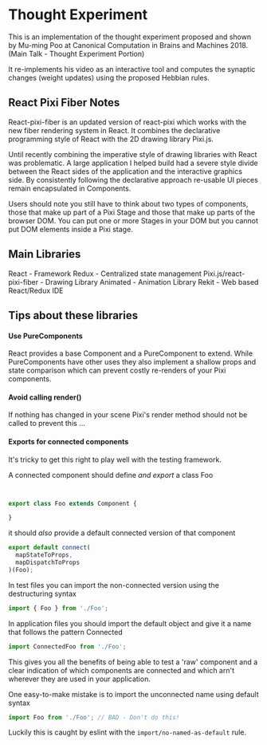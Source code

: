 # Thought Experiment

This is an implementation of the thought experiment proposed and shown by
Mu-ming Poo at Canonical Computation in Brains and Machines 2018. 
(Main Talk - Thought Experiment Portion)

It re-implements his video as an interactive tool and computes the synaptic
changes (weight updates) using the proposed Hebbian rules.

## React Pixi Fiber Notes

React-pixi-fiber is an updated version of react-pixi which works with the
new fiber rendering system in React. It combines the declarative programming
style of React with the 2D drawing library Pixi.js.

Until recently combining the imperative style of drawing libraries with React
was problematic. A large application I helped build had a severe style divide
between the React sides of the application and the interactive graphics side.
By consistently following the declarative approach re-usable UI pieces remain
encapsulated in Components.

Users should note you still have to think about two types of components, those
that make up part of a Pixi Stage and those that make up parts of the browser
DOM. You can put one or more Stages in your DOM but you cannot put DOM elements
inside a Pixi stage.

## Main Libraries

React - Framework
Redux - Centralized state management
Pixi.js/react-pixi-fiber - Drawing Library
Animated - Animation Library
Rekit - Web based React/Redux IDE

## Tips about these libraries

#### Use PureComponents

React provides a base Component and a PureComponent to extend. While PureComponents
have other uses they also implement a shallow props and state comparison which
can prevent costly re-renders of your Pixi components.

#### Avoid calling render()

If nothing has changed in your scene Pixi's render method should not be called
to prevent this ...

#### Exports for connected components

It's tricky to get this right to play well with the testing framework.

A connected component should define *and export* a class Foo

```js


export class Foo extends Component {

}
```

it should *also* provide a default connected version of that component

```js
export default connect(
  mapStateToProps,
  mapDispatchToProps
)(Foo);
```

In test files you can import the non-connected version using the destructuring syntax

```js
import { Foo } from './Foo';
```

In application files you should import the default object and give it a name that follows the pattern Connected<Classname>

```js
import ConnectedFoo from './Foo';
```

This gives you all the benefits of being able to test a 'raw' component and a clear indication of which components are
connected and which arn't wherever they are used in your application.

One easy-to-make mistake is to import the unconnected name using default syntax

```js
import Foo from './Foo'; // BAD - Don't do this!
```

Luckily this is caught by eslint with the `import/no-named-as-default` rule.




